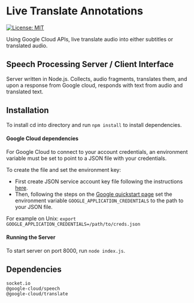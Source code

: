 # Live Translate Annotations

[![License: MIT](https://img.shields.io/badge/License-MIT-yellow.svg)](https://opensource.org/licenses/MIT)

Using Google Cloud APIs, live translate audio into either subtitles or translated audio.

## Speech Processing Server / Client Interface

Server written in Node.js. Collects, audio fragments, translates them, and upon a response from Google cloud, responds with text from audio and translated text.


## Installation

To install cd into directory and run `npm install` to install dependencies.

#### Google Cloud dependencies

For Google Cloud to connect to your account credentials, an environment variable must be set to point to a JSON file with your credentials.

To create the file and set the environment key:

*  First create JSON service account key file following the instructions [here](https://support.google.com/a/answer/7378726?hl=en).
*  Then, following the steps on the [Google quickstart page](https://cloud.google.com/speech-to-text/docs/quickstart-client-libraries?authuser=1) set the environment variable `GOOGLE_APPLICATION_CREDENTIALS` to the path to your JSON file.

For example on Unix:
```export GOOGLE_APPLICATION_CREDENTIALS=/path/to/creds.json```


#### Running the Server

To start server on port 8000, run `node index.js`.


## Dependencies
    socket.io
    @google-cloud/speech
    @google-cloud/translate
